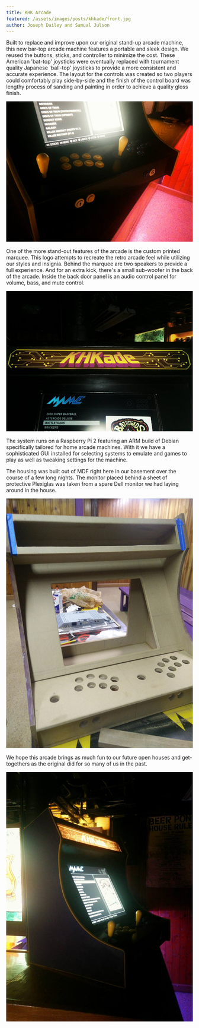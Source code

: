 ```yaml
---
title: KHK Arcade
featured: /assets/images/posts/khkade/front.jpg
author: Joseph Dailey and Samual Julson
---
```

Built to replace and improve upon our original stand-up arcade machine, this new bar-top arcade machine features a portable and sleek design. We reused the buttons, sticks, and controller to minimize the cost. These American 'bat-top' joysticks were eventually replaced with tournament quality Japanese 'ball-top' joysticks to provide a more consistent and accurate experience. The layout for the controls was created so two players could comfortably play side-by-side and the finish of the control board was lengthy process of sanding and painting in order to achieve a quality gloss finish.
<!-- More -->

<span class="image"><img src="/assets/images/posts/khkade/controls.jpg" alt="Arcade control panel" /></span>

One of the more stand-out features of the arcade is the custom printed marquee. This logo attempts to recreate the retro arcade feel while utilizing our styles and insignia. Behind the marquee are two speakers to provide a full experience. And for an extra kick, there's a small sub-woofer in the back of the arcade. Inside the back door panel is an audio control panel for volume, bass, and mute control.

<span class="image"><img src="/assets/images/posts/khkade/marquee.jpg" alt="Arcade marquee" /></span>

The system runs on a Raspberry Pi 2 featuring an ARM build of Debian specifically tailored for home arcade machines. With it we have a sophisticated GUI installed for selecting systems to emulate and games to play as well as tweaking settings for the machine.

The housing was built out of MDF right here in our basement over the course of a few long nights. The monitor placed behind a sheet of protective Plexiglas was taken from a spare Dell monitor we had laying around in the house.

<span class="image"><img src="/assets/images/posts/khkade/in-progress.jpg" alt="Arcade under construction" /></span>

We hope this arcade brings as much fun to our future open houses and get-togethers as the original did for so many of us in the past.

<span class="image"><img src="/assets/images/posts/khkade/side.jpg" alt="Arcade under construction" /></span>
